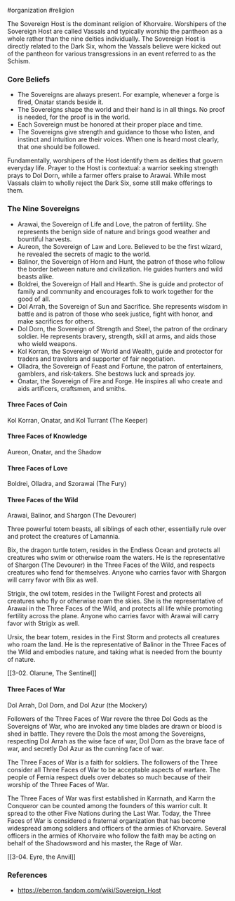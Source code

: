  #organization #religion 

The Sovereign Host is the dominant religion of Khorvaire. Worshipers of the Sovereign Host are called Vassals and typically worship the pantheon as a whole rather than the nine deities individually. The Sovereign Host is directly related to the Dark Six, whom the Vassals believe were kicked out of the pantheon for various transgressions in an event referred to as the Schism.

### Core Beliefs

* The Sovereigns are always present. For example, whenever a forge is fired, Onatar stands beside it.
* The Sovereigns shape the world and their hand is in all things. No proof is needed, for the proof is in the world.
* Each Sovereign must be honored at their proper place and time.
* The Sovereigns give strength and guidance to those who listen, and instinct and intuition are their voices. When one is heard most clearly, that one should be followed.

Fundamentally, worshipers of the Host identify them as deities that govern everyday life. Prayer to the Host is contextual: a warrior seeking strength prays to Dol Dorn, while a farmer offers praise to Arawai. While most Vassals claim to wholly reject the Dark Six, some still make offerings to them.

### The Nine Sovereigns

* Arawai, the Sovereign of Life and Love, the patron of fertility. She represents the benign side of nature and brings good weather and bountiful harvests.
* Aureon, the Sovereign of Law and Lore. Believed to be the first wizard, he revealed the secrets of magic to the world.
* Balinor, the Sovereign of Horn and Hunt, the patron of those who follow the border between nature and civilization. He guides hunters and wild beasts alike.
* Boldrei, the Sovereign of Hall and Hearth. She is guide and protector of family and community and encourages folk to work together for the good of all.
* Dol Arrah, the Sovereign of Sun and Sacrifice. She represents wisdom in battle and is patron of those who seek justice, fight with honor, and make sacrifices for others.
* Dol Dorn, the Sovereign of Strength and Steel, the patron of the ordinary soldier. He represents bravery, strength, skill at arms, and aids those who wield weapons.
* Kol Korran, the Sovereign of World and Wealth, guide and protector for traders and travelers and supporter of fair negotiation.
* Olladra, the Sovereign of Feast and Fortune, the patron of entertainers, gamblers, and risk-takers. She bestows luck and spreads joy.
* Onatar, the Sovereign of Fire and Forge. He inspires all who create and aids artificers, craftsmen, and smiths.

#### Three Faces of Coin

Kol Korran, Onatar, and Kol Turrant (The Keeper)

#### Three Faces of Knowledge

Aureon, Onatar, and the Shadow

#### Three Faces of Love

Boldrei, Olladra, and Szorawai (The Fury)

#### Three Faces of the Wild

Arawai, Balinor, and Shargon (The Devourer)

Three powerful totem beasts, all siblings of each other, essentially rule over and protect the creatures of Lamannia.

Bix, the dragon turtle totem, resides in the Endless Ocean and protects all creatures who swim or otherwise roam the waters. He is the representative of Shargon (The Devourer) in the Three Faces of the Wild, and respects creatures who fend for themselves. Anyone who carries favor with Shargon will carry favor with Bix as well.

Strigix, the owl totem, resides in the Twilight Forest and protects all creatures who fly or otherwise roam the skies. She is the representative of Arawai in the Three Faces of the Wild, and protects all life while promoting fertility across the plane. Anyone who carries favor with Arawai will carry favor with Strigix as well.

Ursix, the bear totem, resides in the First Storm and protects all creatures who roam the land. He is the representative of Balinor in the Three Faces of the Wild and embodies nature, and taking what is needed from the bounty of nature.

[[3-02. Olarune, The Sentinel]]

#### Three Faces of War

Dol Arrah, Dol Dorn, and Dol Azur (the Mockery)

Followers of the Three Faces of War revere the three Dol Gods as the Sovereigns of War, who are invoked any time blades are drawn or blood is shed in battle. They revere the Dols the most among the Sovereigns, respecting Dol Arrah as the wise face of war, Dol Dorn as the brave face of war, and secretly Dol Azur as the cunning face of war.

The Three Faces of War is a faith for soldiers. The followers of the Three consider all Three Faces of War to be acceptable aspects of warfare. The people of Fernia respect duels over debates so much because of their worship of the Three Faces of War.

The Three Faces of War was first established in Karrnath, and Karrn the Conqueror can be counted among the founders of this warrior cult. It spread to the other Five Nations during the Last War. Today, the Three Faces of War is considered a fraternal organization that has become widespread among soldiers and officers of the armies of Khorvaire. Several officers in the armies of Khorvaire who follow the faith may be acting on behalf of the Shadowsword and his master, the Rage of War.

[[3-04. Eyre, the Anvil]]

### References

* https://eberron.fandom.com/wiki/Sovereign_Host

